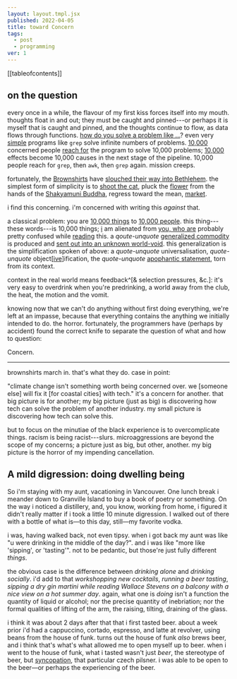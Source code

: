 ```yaml
---
layout: layout.tmpl.jsx
published: 2022-04-05
title: toward Concern
tags:
  - post
  - programming
ver: 1
---
```


[[tableofcontents]]

## on the question

every once in a while, the flavour of my first kiss forces itself into my mouth. thoughts float in and out; they must be caught and pinned---or perhaps it is myself that is caught and pinned, and the thoughts continue to flow, as data flows through functions. [how do you solve a problem like ...](https://www.youtube.com/watch?v=s-VRyQprlu8)? even very [simple](https://en.wikipedia.org/wiki/Unix_philosophy#Do_One_Thing_and_Do_It_Well) programs like `grep` solve infinite numbers of problems. [10,000](https://web.archive.org/web/20070817180923/http://www.thebigview.com/tao-te-ching/chapter34.html) concerned people [reach for](https://en.wikipedia.org/wiki/Heideggerian_terminology#Ready-to-hand) the program to solve 10,000 problems; [10,000](https://en.wikipedia.org/wiki/Myriad) effects become 10,000 causes in the next stage of the pipeline. 10,000 people reach for `grep`, then `awk`, then `grep` again. mission creeps.

fortunately, the [Brownshirts](https://en.wikipedia.org/wiki/Nazi_Germany_paramilitary_ranks) have [slouched their way into Bethlehem](https://www.poetryfoundation.org/poems/43290/the-second-coming). the simplest form of simplicity is to [shoot the cat](https://archive.org/details/DesigningFreedom_CBC_Lectures), pluck the [flower](https://www.youtube.com/watch?v=z6-P3pFhmQI) from the hands of the [Shakyamuni Buddha](https://en.wikipedia.org/wiki/Flower_Sermon), regress toward the mean, [market](https://3teeth.bandcamp.com/track/final-product).

i find this concerning. i'm concerned with writing this *against* that.

a classical problem: you are [10,000 things](https://www.youtube.com/watch?v=X1TSOvYHMrU) to <a href="https://wolfparade.bandcamp.com/track/lazarus-online">10,000 people</a>. this thing---these words---is 10,000 things; <a href="https://wolfparade.bandcamp.com/album/cry-cry-cry">i</a> am alienated from [you, who are](https://youtu.be/RfGyJ5zz938?t=3131) probably pretty confused while <a href="https://en.wikipedia.org/wiki/Phaedrus_(dialogue)#Discussion_of_rhetoric_and_writing_(257c%E2%80%93279c)">reading</a> this. a *qoute-unquote* <a href="https://en.wikipedia.org/wiki/Value-form#Generalized_commodity_production">generalized commodity</a> is produced and [sent out into an unknown world-void](https://www.youtube.com/watch?v=RfGyJ5zz938).  this generalization is the simplification spoken of above: a *quote-unquote* universalisation, *quote-unquote* object[<a href="https://en.wikipedia.org/wiki/Apophantic">ive</a>]ification, the *quote-unquote* [apophantic statement](https://en.wikipedia.org/wiki/Apophantic), torn from its context.

context in the real world means feedback^[&amp; selection pressures, &amp;c.]: it's very easy to overdrink when you're predrinking, a world away from the club, the heat, the motion and the vomit.

knowing now that we can't do anything without first doing everything, we're left at an impasse, because that everything contains the anything we initially intended to do. the horror. fortunately, the programmers have (perhaps by accident) found the correct knife to separate the question of what and how to question:

Concern.

---

brownshirts march in. that's what they do. case in point:

"climate change isn't something worth being concerned over. we [someone else] will fix it [for coastal cities] with tech." it's a concern for another. that big picture is for another; my big picture (just as big) is discovering how tech can solve the problem of another industry. my small picture is discovering how tech can solve this.

but to focus on the minutiae of the black experience is to overcomplicate things. racism is being racist---slurs. microaggressions are beyond the scope of my concerns; a picture just as big, but other, another. my big picture is the horror of my impending cancellation.

## A mild digression: doing dwelling being

So i'm staying with my aunt, vacationing in Vancouver. One lunch break i meander down to Granville Island to buy a book of poetry or something. On the way i noticed a distillery, and, you know, working from home, i figured it didn't really matter if i took a little 10 minute digression. I walked out of there with a bottle of what is—to this day, still—my favorite vodka.

i was, having walked back, not even tipsy. when i got back my aunt was like "u were drinking in the middle of the day?". and i was like "more like 'sipping', or 'tasting'". not to be pedantic, but those're just fully different *things*.

the obvious case is the difference between *drinking alone* and *drinking socially*. i'd add to that *workshopping new cocktails*, *running a beer tasting*, *sipping a dry gin martini while reading Wallace Stevens on a balcony with a nice view on a hot summer day*. again, what one is *doing* isn't a function the quantity of liquid or alcohol; nor the precise quantity of inebriation; nor the formal qualities of lifting of the arm, the raising, tilting, draining of the glass. 

i think it was about 2 days after that that i first tasted beer. about a week prior i'd had a cappuccino, cortado, espresso, and latte at revolver, using beans from the house of funk. turns out the house of funk *also* brews beer, and i think that's what's what allowed me to open myself up to beer. when i went to the house of funk, what i tasted wasn't just *beer*, the stereotype of beer, but [syncopation](https://www.houseoffunkbrewing.com/collections/beer/products/syncopation-4-pack-473ml-cans), that particular czech pilsner. i was able to be open to the beer—or perhaps the experiencing of the beer.
